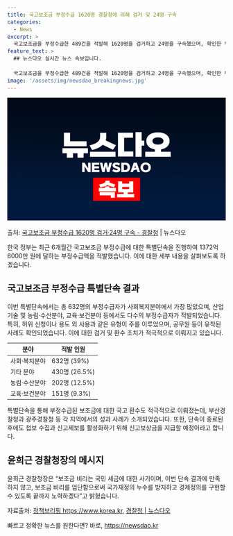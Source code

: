 ```yaml
---
title: 국고보조금 부정수급 1620명 경찰청에 의해 검거 및 24명 구속
categories:
  - News
excerpt: >
  국고보조금을 부정수급한 489건을 적발해 1620명을 검거하고 24명을 구속했으며, 확인한 부정수급액은 13…
feature_text: >
  ## 뉴스다오 실시간 뉴스 속보입니다.

  국고보조금을 부정수급한 489건을 적발해 1620명을 검거하고 24명을 구속했으며, 확인한 부정수급액은 13…
image: '/assets/img/newsdao_breakingnews.jpg'
---
```


![뉴스다오 속보](/assets/img/newsdao_breakingnews.jpg)

<p>출처: <a href="https://newsdao.kr/2851" rel="dofollow">국고보조금 부정수급 1620명 검거·24명 구속 - 경찰청</a> | 뉴스다오</p>

<p data-ke-size="size16">한국 정부는 최근 6개월간 국고보조금 부정수급에 대한 특별단속을 진행하여 1372억 6000만 원에 달하는 부정수급액을 적발했습니다. 이에 대한 세부 내용을 살펴보도록 하겠습니다.</p>

<h2 data-ke-size="size26">국고보조금 부정수급 특별단속 결과</h2>

<p data-ke-size="size16">이번 특별단속에서는 총 632명의 부정수급자가 사회복지분야에서 가장 많았으며, 산업기술 및 농림·수산분야, 교육·보건분야 등에서도 다수의 부정수급자가 적발되었습니다. 특히, 허위 신청이나 용도 외 사용과 같은 유형이 주를 이루었으며, 공무원 등이 유착된 사례도 확인되었습니다. 이에 대한 검거 및 환수 조치가 적극적으로 이뤄지고 있습니다.</p>

<table>
	<thead>
		<tr>
			<th>분야</th>
			<th>적발 인원</th>
		</tr>
	</thead>
	<tbody>
		<tr>
			<td>사회·복지분야</td>
			<td>632명 (39%)</td>
		</tr>
		<tr>
			<td>기타 분야</td>
			<td>430명 (26.5%)</td>
		</tr>
		<tr>
			<td>농림·수산분야</td>
			<td>202명 (12.5%)</td>
		</tr>
		<tr>
			<td>교육·보건분야</td>
			<td>151명 (9.3%)</td>
		</tr>
	</tbody>
</table>

<p data-ke-size="size16">특별단속을 통해 부정수급된 보조금에 대한 국고 환수도 적극적으로 이뤄졌는데, 부산경찰청과 광주경찰청 등 각 지역에서의 성과 사례가 소개되었습니다. 또한, 단속이 종료된 후에도 첩보 수집과 신고제보를 활성화하기 위해 신고보상금을 지급할 예정이라고 합니다.</p>

<h2 data-ke-size="size26">윤희근 경찰청장의 메시지</h2>

<p data-ke-size="size16">윤희근 경찰청장은 “보조금 비리는 국민 세금에 대한 사기이며, 이번 단속 결과에 만족하지 않고, 보조금 비리를 엄단함으로써 국가재정의 누수를 방지하고 경제정의를 구현할 수 있도록 끝까지 노력하겠다”고 밝혔습니다.</p>

<p data-ke-size="size16">자료출처: <a href='https://www.korea.kr'>정책브리핑 https://www.korea.kr</a>, <a href='https://newsdao.kr/2851'>경찰청 | 뉴스다오</a></p>
 

빠르고 정확한 뉴스를 원한다면? 바로, <a href="https://newsdao.kr" rel="dofollow">https://newsdao.kr</a>


    
